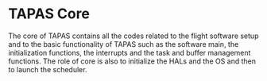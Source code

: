 # TAPAS Core

The core of TAPAS  contains all the codes related to the flight software setup and to the basic functionality of TAPAS such as the software main, the initialization functions, the interrupts and the task and buffer management functions. The role of core is also to initialize the HALs and the OS and then to launch the scheduler.
